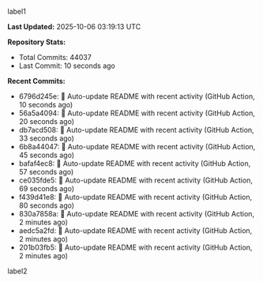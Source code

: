 
label1 
<!-- ACTIVITY_START -->
**Last Updated:** 2025-10-06 03:19:13 UTC

**Repository Stats:**
- Total Commits: 44037
- Last Commit: 10 seconds ago

**Recent Commits:**
- 6796d245e: 🤖 Auto-update README with recent activity (GitHub Action, 10 seconds ago)
- 56a5a4094: 🤖 Auto-update README with recent activity (GitHub Action, 20 seconds ago)
- db7acd508: 🤖 Auto-update README with recent activity (GitHub Action, 33 seconds ago)
- 6b8a44047: 🤖 Auto-update README with recent activity (GitHub Action, 45 seconds ago)
- bafaf4ec8: 🤖 Auto-update README with recent activity (GitHub Action, 57 seconds ago)
- ce035fde5: 🤖 Auto-update README with recent activity (GitHub Action, 69 seconds ago)
- f439d41e8: 🤖 Auto-update README with recent activity (GitHub Action, 80 seconds ago)
- 830a7858a: 🤖 Auto-update README with recent activity (GitHub Action, 2 minutes ago)
- aedc5a2fd: 🤖 Auto-update README with recent activity (GitHub Action, 2 minutes ago)
- 201b03fb5: 🤖 Auto-update README with recent activity (GitHub Action, 2 minutes ago)
<!-- ACTIVITY_END -->

label2
